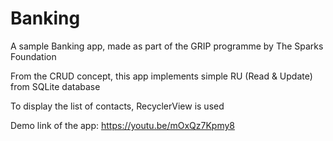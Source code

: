 # Banking
A sample Banking app, made as part of the GRIP programme by The Sparks Foundation


From the CRUD concept, this app implements simple RU (Read & Update) from SQLite database

To display the list of contacts, RecyclerView is used

Demo link of the app: https://youtu.be/mOxQz7Kpmy8

